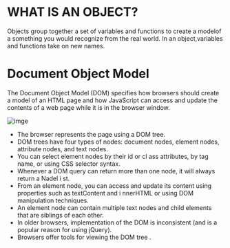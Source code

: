 # WHAT IS AN OBJECT?
Objects group together a set of variables and functions to create a modelof a something you would recognize from the real world. In an object,variables and functions take on new names.


# Document Object Model

The Document Object Model (DOM) specifies
how browsers should create a model of an HTML
page and how JavaScript can access and update the
contents of a web page while it is in the browser window.



![imge](https://encrypted-tbn0.gstatic.com/images?q=tbn:ANd9GcREXkECFi62GcaT-Gfi-2CbR0x6HqKnXmNsCw&usqp=CAU)


* The browser represents the page using a DOM tree.
* DOM trees have four types of nodes: document nodes,
element nodes, attribute nodes, and text nodes.
* You can select element nodes by their id or cl ass
attributes, by tag name, or using CSS selector syntax.
* Whenever a DOM query can return more than one
node, it will always return a Nadel i st.
* From an element node, you can access and update its
content using properties such as textContent and
i nnerHTML or using DOM manipulation techniques.
* An element node can contain multiple text nodes and
child elements that are siblings of each other.
* In older browsers, implementation of the DOM is
inconsistent (and is a popular reason for using jQuery).
* Browsers offer tools for viewing the DOM tree .